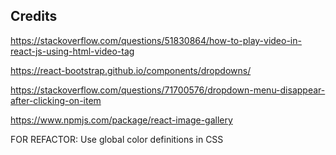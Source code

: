 ## Credits
https://stackoverflow.com/questions/51830864/how-to-play-video-in-react-js-using-html-video-tag

https://react-bootstrap.github.io/components/dropdowns/

https://stackoverflow.com/questions/71700576/dropdown-menu-disappear-after-clicking-on-item


https://www.npmjs.com/package/react-image-gallery



FOR REFACTOR:
Use global color definitions in CSS
